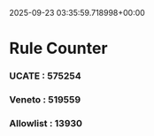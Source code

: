 2025-09-23 03:35:59.718998+00:00
# Rule Counter 
 ### UCATE : 575254

 ### Veneto : 519559

 ### Allowlist : 13930